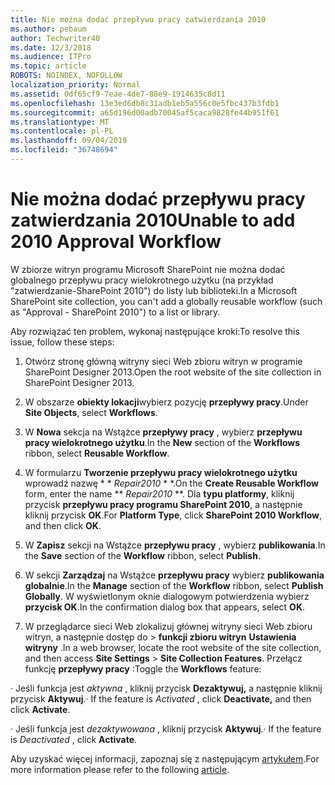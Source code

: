 ```yaml
---
title: Nie można dodać przepływu pracy zatwierdzania 2010
ms.author: pebaum
author: Techwriter40
ms.date: 12/3/2018
ms.audience: ITPro
ms.topic: article
ROBOTS: NOINDEX, NOFOLLOW
localization_priority: Normal
ms.assetid: 0df65cf9-7eae-4de7-88e9-1914635c8d11
ms.openlocfilehash: 13e3ed6db8c31adb1eb5a556c0e5fbc437b3fdb1
ms.sourcegitcommit: a65d196d00adb70045af5caca9828fe44b951f61
ms.translationtype: MT
ms.contentlocale: pl-PL
ms.lasthandoff: 09/04/2019
ms.locfileid: "36748694"
---
```

# <a name="unable-to-add-2010-approval-workflow"></a><span data-ttu-id="86467-102">Nie można dodać przepływu pracy zatwierdzania 2010</span><span class="sxs-lookup"><span data-stu-id="86467-102">Unable to add 2010 Approval Workflow</span></span>

<span data-ttu-id="86467-103">W zbiorze witryn programu Microsoft SharePoint nie można dodać globalnego przepływu pracy wielokrotnego użytku (na przykład "zatwierdzanie-SharePoint 2010") do listy lub biblioteki.</span><span class="sxs-lookup"><span data-stu-id="86467-103">In a Microsoft SharePoint site collection, you can't add a globally reusable workflow (such as "Approval - SharePoint 2010") to a list or library.</span></span>
  
<span data-ttu-id="86467-104">Aby rozwiązać ten problem, wykonaj następujące kroki:</span><span class="sxs-lookup"><span data-stu-id="86467-104">To resolve this issue, follow these steps:</span></span> 
  
1. <span data-ttu-id="86467-105">Otwórz stronę główną witryny sieci Web zbioru witryn w programie SharePoint Designer 2013.</span><span class="sxs-lookup"><span data-stu-id="86467-105">Open the root website of the site collection in SharePoint Designer 2013.</span></span>
  
2. <span data-ttu-id="86467-106">W obszarze **obiekty lokacji**wybierz pozycję **przepływy pracy**.</span><span class="sxs-lookup"><span data-stu-id="86467-106">Under **Site Objects**, select **Workflows**.</span></span> 
  
3. <span data-ttu-id="86467-107">W **Nowa** sekcja na Wstążce **przepływy pracy** , wybierz **przepływu pracy wielokrotnego użytku**.</span><span class="sxs-lookup"><span data-stu-id="86467-107">In the **New** section of the **Workflows** ribbon, select **Reusable Workflow**.</span></span> 
  
4. <span data-ttu-id="86467-108">W formularzu **Tworzenie przepływu pracy wielokrotnego użytku** wprowadź nazwę \* \* *Repair2010* \* \*.</span><span class="sxs-lookup"><span data-stu-id="86467-108">On the **Create Reusable Workflow** form, enter the name \*\* *Repair2010* \*\*.</span></span> <span data-ttu-id="86467-109">Dla **typu platformy**, kliknij przycisk **przepływu pracy programu SharePoint 2010**, a następnie kliknij przycisk **OK**.</span><span class="sxs-lookup"><span data-stu-id="86467-109">For **Platform Type**, click **SharePoint 2010 Workflow**, and then click **OK**.</span></span> 
  
1. <span data-ttu-id="86467-110">W **Zapisz** sekcji na Wstążce **przepływu pracy** , wybierz **publikowania**.</span><span class="sxs-lookup"><span data-stu-id="86467-110">In the **Save** section of the **Workflow** ribbon, select **Publish**.</span></span> 
  
2. <span data-ttu-id="86467-111">W sekcji **Zarządzaj** na Wstążce **przepływu pracy** wybierz **publikowania globalnie**.</span><span class="sxs-lookup"><span data-stu-id="86467-111">In the **Manage** section of the **Workflow** ribbon, select **Publish Globally**.</span></span> <span data-ttu-id="86467-112">W wyświetlonym oknie dialogowym potwierdzenia wybierz **przycisk OK**.</span><span class="sxs-lookup"><span data-stu-id="86467-112">In the confirmation dialog box that appears, select **OK**.</span></span> 
  
3. <span data-ttu-id="86467-113">W przeglądarce sieci Web zlokalizuj głównej witryny sieci Web zbioru witryn, a następnie dostęp do \> **funkcji zbioru witryn** **Ustawienia witryny** .</span><span class="sxs-lookup"><span data-stu-id="86467-113">In a web browser, locate the root website of the site collection, and then access **Site Settings** \> **Site Collection Features**.</span></span> <span data-ttu-id="86467-114">Przełącz funkcję **przepływy pracy** :</span><span class="sxs-lookup"><span data-stu-id="86467-114">Toggle the **Workflows** feature:</span></span> 
  
<span data-ttu-id="86467-115">· Jeśli funkcja jest *aktywna* , kliknij przycisk **Dezaktywuj,** a następnie kliknij przycisk **Aktywuj**.</span><span class="sxs-lookup"><span data-stu-id="86467-115">· If the feature is  *Activated*  , click **Deactivate,** and then click **Activate**.</span></span> 
  
<span data-ttu-id="86467-116">· Jeśli funkcja jest *dezaktywowana* , kliknij przycisk **Aktywuj**.</span><span class="sxs-lookup"><span data-stu-id="86467-116">· If the feature is  *Deactivated*  , click **Activate**.</span></span> 
  
<span data-ttu-id="86467-117">Aby uzyskać więcej informacji, zapoznaj się z następującym [artykułem](https://go.microsoft.com/fwlink/?linkid=2047770&amp;clcid=0x409).</span><span class="sxs-lookup"><span data-stu-id="86467-117">For more information please refer to the following [article](https://go.microsoft.com/fwlink/?linkid=2047770&amp;clcid=0x409).</span></span>
  


